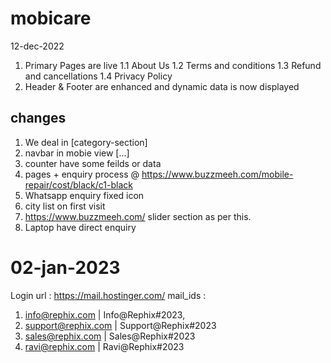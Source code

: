 # mobicare

12-dec-2022

1. Primary Pages are live
   1.1 About Us
   1.2 Terms and conditions
   1.3 Refund and cancellations
   1.4 Privacy Policy
2. Header & Footer are enhanced and dynamic data is now displayed

## changes

1. We deal in [category-section]
2. navbar in mobie view [...]
3. counter have some feilds or data
4. pages + enquiry process @ https://www.buzzmeeh.com/mobile-repair/cost/black/c1-black
5. Whatsapp enquiry fixed icon
6. city list on first visit
7. https://www.buzzmeeh.com/ slider section as per this.
8. Laptop have direct enquiry

# 02-jan-2023

Login url : https://mail.hostinger.com/
mail_ids :

1. info@rephix.com | Info@Rephix#2023,
2. support@rephix.com | Support@Rephix#2023
3. sales@rephix.com | Sales@Rephix#2023
4. ravi@rephix.com | Ravi@Rephix#2023
